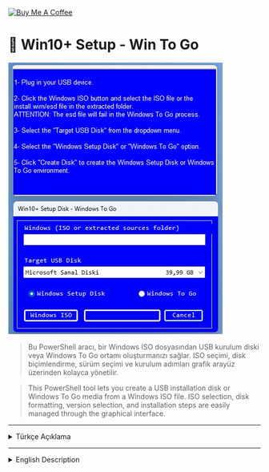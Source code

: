 <a href="https://buymeacoffee.com/abdullaherturk" target="_blank"><img src="https://cdn.buymeacoffee.com/buttons/v2/default-yellow.png" alt="Buy Me A Coffee" style="height: 60px !important;width: 217px !important;" ></a>

# 💽 Win10+ Setup - Win To Go

![sample](https://github.com/abdullah-erturk/Win10-Setup-Disk-/blob/main/preview.jpg)


> Bu PowerShell aracı, bir Windows ISO dosyasından USB kurulum diski veya Windows To Go ortamı oluşturmanızı sağlar. ISO seçimi, disk biçimlendirme, sürüm seçimi ve kurulum adımları grafik arayüz üzerinden kolayca yönetilir.
  
> This PowerShell tool lets you create a USB installation disk or Windows To Go media from a Windows ISO file. ISO selection, disk formatting, version selection, and installation steps are easily managed through the graphical interface.

---

<details>
<summary>Türkçe Açıklama</summary>

## 🚀 Özellikler

- Windows ISO dosyasından kurulum USB'si oluşturur.  
- Windows To Go (taşınabilir Windows) desteği. 
- ISO, install.wim veya install.esd dosyalarını destekler.
- `install.wim` içinde bulunan Windows sürümünü seçme özelliği. (To Go için)
- VHD/VHDX ve USB disk desteği. 
- GUI (grafiksel arayüz) ile kullanım.
- Tam ilerleme çubuğu ve tahmini süre göstergeleri.
- BCD ve BOOT yapılandırma desteği.
- FAT32'nin 4 GB sınırlaması nedeniyle 4 GB'ın üzerinde install.wim dosyasına sahip Windows ISO dosyalarını kolayca USB diske yazdırır.

## Windows 11 Sistem Gereksinimlerini Atlatma
- USB Disk oluştırma esnasında:
`AutoUnattend.xml` ve `auto.cmd` dosyasını otomatik olarak USB kök dizinine kopyalar.

Böylece `AutoUnattend.xml` dosyası ile sıfırdan kurulumda ve `auto.cmd` dosyası ile de yükseltme yoluyla Windows 11 sistem gereksinimleri atlanmış olur.

✅TPM, Secure Boot, CPU, RAM, disk kontrollerini tamamen atlar.

✅Yerel kullanıcı hesabı ile kuruluma izin verir.

✅Uyumlu olmayan sistem uyarılarını engeller.

✅Güncelleme kanalı uyarılarını bastırır.

✅Masaüstü uyarılarını gizler.


## 💡 Gereksinimler

- **Windows 10 veya 11**
- **Yönetici (Administrator)** yetkileriyle çalıştırılmalıdır
- PowerShell 5.x veya üzeri
- `DISM`, `bcdboot`, `diskpart` erişimi

## 🔧 Kullanım

1. Script dosyasına sağ tıklayın, **Yönetici olarak çalıştır** seçeneğini seçin  
2. ISO dosyasını veya `install.wim/esd` dosyasını seçin  
3. Bağlı USB/VHD cihazlardan birini seçin  
4. "Kurulum Diski" veya "Windows To Go" seçeneğini işaretleyin  
5. "Diski Oluştur" düğmesine tıklayın  
6. Windows ISO'su içinden kurulacak sürümü seçin  
7. Otomatik olarak bölümlendirme, biçimlendirme ve dosya aktarımı işlemleri yapılır  
8. Script, disk yapılandırmalarını (BCD, BOOT) tamamlar

## 🔐 Uyarı

> Seçilen USB/VHD cihaz **tamamen biçimlendirilir** ve üzerindeki tüm veriler silinir.  
> Lütfen yedek almayı unutmayın.

## 💡NOT
- Windows 11 için: Win10+ Kurulum Diski, Windows 11'i yüklemek için sadece kurulum diskini oluşturur. Bilgisayarınızın minimum Windows 11 sistem gereksinimlerini karşılamaması durumunda, bu kısıtı kendi başınıza aşmanız gerekebilir.
- Windows 10 için: Windows 10 sürüm 1507, 1511 veya 1607 Ana Bilgisayar İşletim Sisteminde Win10+ Kurulum Diski oluşturamazsınız. Windows 10'un bu eski sürümleri, çıkarılabilir depolama aygıtlarında birden çok bölüm okumayı ve oluşturmayı desteklemez.

## 🛠 Katkıda Bulunanlar

- `@rpo`, `@freddie-o`, `@BAU`, `@abbodi1406`, `@mephistooo2`

- Her türlü öneri ve geri bildirim için lütfen GitHub üzerinden katkıda bulunun.

</details>

---

<details>
<summary>English Description</summary>

## 🚀 Features

- Create bootable Windows installation USB from ISO  
- Full **Windows To Go** support  
- Supports `install.wim`, `install.esd` and ISO formats  
- Ability to select Windows version in install.wim (for To Go)
- Detects VHD/VHDX and USB drives  
- GUI powered with progress bars and ETA  
- Auto partitioning with dual-partition structure (FAT32 + NTFS)  
- Automatically configures boot via `bcdboot`, `bcdedit`, etc.
- For Windows ISOs that have an install.wim over 4GB -- due to the 4GB limitation of FAT32

## Bypass Windows 11 System Requirements
- While creating a USB Disk:
It automatically copies the `AutoUnattend.xml` and `auto.cmd` files to the USB root directory.

This way, the Windows 11 system requirements can be bypassed during a clean install using the `AutoUnattend.xml` file, and during an upgrade using the `auto.cmd` file.

✅Completely bypasses TPM, Secure Boot, CPU, RAM, disk checks.

✅Allows installation with a local user account.

✅Prevents non-compliant system warnings.

✅Suppresses update channel warnings.

✅Hides desktop alerts.


## 💡 Requirements

- **Windows 10 or 11**
- Must be run as **Administrator**
- PowerShell 5.x or higher
- Requires access to: `DISM`, `bcdboot`, `diskpart`

## 🔧 How to Use

1. Right-click on the script and choose **Run as Administrator**  
2. Select your Windows ISO or `install.wim/esd`  
3. Choose a connected USB/VHD target device  
4. Select either **Setup USB** or **Windows To Go** mode  
5. Click **Create Disk** to begin  
6. Choose your preferred Windows version if prompted  
7. Script performs all necessary steps (formatting, copying, BCD setup, etc.)  
8. Done!

## ⚠️ Warning

> The selected USB/VHD device will be **completely formatted** and all data will be erased.  
> Please make sure to back up your data.

## 💡NOTE
- for Windows 11: Win10+ Setup Disk just creates the setup disk for installing Windows 11 . In case your computer doesn't meet the minimum Windows 11 system requirements you will have to figure out bypassing it on your own
- for Windows 10: You cannot create a Win10+ Setup Disk on Windows 10 versions 1507, 1511 or 1607 Host OS. These older versions of Windows 10 do not support reading and creating multiple partitions on removable storage devices.

## 🛠 Contributors

- `@rpo`, `@freddie-o`, `@BAU`, `@abbodi1406`, `@mephistooo2`

- Please contribute via GitHub for any suggestions or feedback.

</details>
